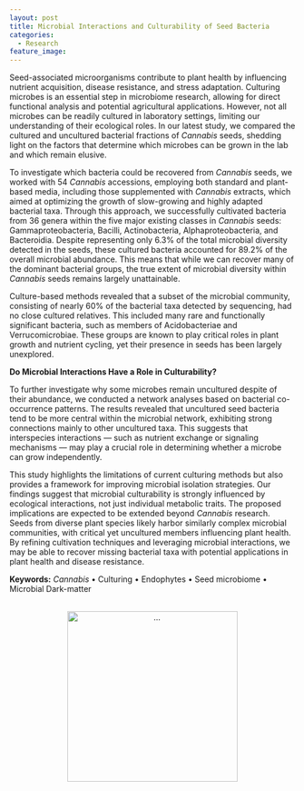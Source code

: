 ```yaml
---
layout: post
title: Microbial Interactions and Culturability of Seed Bacteria
categories:
  - Research
feature_image:
---
```


Seed-associated microorganisms contribute to plant health by influencing nutrient acquisition, disease resistance, and stress adaptation. Culturing microbes is an essential step in microbiome research, allowing for direct functional analysis and potential agricultural applications. However, not all microbes can be readily cultured in laboratory settings, limiting our understanding of their ecological roles. In our latest study, we compared the cultured and uncultured bacterial fractions of _Cannabis_ seeds, shedding light on the factors that determine which microbes can be grown in the lab and which remain elusive. 

To investigate which bacteria could be recovered from _Cannabis_ seeds, we worked with 54 _Cannabis_ accessions, employing both standard and plant-based media, including those supplemented with _Cannabis_ extracts, which aimed at optimizing the growth of slow-growing and highly adapted bacterial taxa. Through this approach, we successfully cultivated bacteria from 36 genera within the five major existing classes in _Cannabis_ seeds: Gammaproteobacteria, Bacilli, Actinobacteria, Alphaproteobacteria, and Bacteroidia. Despite representing only 6.3% of the total microbial diversity detected in the seeds, these cultured bacteria accounted for 89.2% of the overall microbial abundance. This means that while we can recover many of the dominant bacterial groups, the true extent of microbial diversity within _Cannabis_ seeds remains largely unattainable.

Culture-based methods revealed that a subset of the microbial community, consisting of nearly 60% of the bacterial taxa detected by sequencing, had no close cultured relatives. This included many rare and functionally significant bacteria, such as members of Acidobacteriae and Verrucomicrobiae. These groups are known to play critical roles in plant growth and nutrient cycling, yet their presence in seeds has been largely unexplored.

**Do Microbial Interactions Have a Role in Culturability?**

To further investigate why some microbes remain uncultured despite of their abundance, we conducted a network analyses based on bacterial co-occurrence patterns. The results revealed that uncultured seed bacteria tend to be more central within the microbial network, exhibiting strong connections mainly to other uncultured taxa. This suggests that interspecies interactions — such as nutrient exchange or signaling mechanisms — may play a crucial role in determining whether a microbe can grow independently.

This study highlights the limitations of current culturing methods but also provides a framework for improving microbial isolation strategies. Our findings suggest that microbial culturability is strongly influenced by ecological interactions, not just individual metabolic traits. The proposed implications are expected to be extended beyond _Cannabis_ research. Seeds from diverse plant species likely harbor similarly complex microbial communities, with critical yet uncultured members influencing plant health. By refining cultivation techniques and leveraging microbial interactions, we may be able to recover missing bacterial taxa with potential applications in plant health and disease resistance.

**Keywords:** *Cannabis* • Culturing • Endophytes • Seed microbiome • Microbial Dark-matter

<br>
<center><img src="{{ site.baseurl }}/assets/seeds.png" class="img-thumbnail" width="300" height=auto alt="..."></center>

<!-- Defining the Hidden Bacterial Fraction of Cannabis Seeds -->

<!-- Supported by research at the Institute of Environmental Biotechnology at TU Graz, I am investigating the distinction between cultured and uncultured bacterial fractions in Cannabis sativa seeds. While metagenomic approaches have expanded our understanding of microbial diversity, many seed-associated bacteria remain uncultured, limiting our ability to assess their ecological roles and potential agricultural applications. My work aims to identify which bacterial taxa can be recovered through culturing from Cannabis seeds and uncovering the factors that influence microbial culturability.

Seeds serve as microbial reservoirs, transmitting beneficial bacteria across plant generations. These microbes contribute to plant health by promoting growth, enhancing nutrient uptake, and providing protection against pathogens. However, selective breeding and modern agricultural practices may have altered the composition of seed microbiomes, leading to the loss of key microbial partners. By analyzing bacterial communities from 54 Cannabis genotypes, I investigated the phylogenetic diversity, abundance, and network interactions of both cultured and uncultured seed endophytes.

My findings reveal that while culture-based methods successfully recovered bacteria from five major classes — Gammaproteobacteria, Bacilli, Actinobacteria, Alphaproteobacteria, and Bacteroidia — this fraction represented only 6.3% of the total microbiota. Despite this low diversity, cultured taxa accounted for 89.2% of the microbial abundance, indicating that dominant bacterial groups are more readily culturable, while rare and phylogenetically distinct taxa remain elusive. Among these uncultured groups were Acidobacteriae and Verrucomicrobiae, both associated with plant growth-promoting traits but absent from cultivated isolates.

To understand why certain microbes resist cultivation, I conducted network analyses of microbial interactions. These revealed that uncultured taxa were more central within the seed microbiome, forming highly connected hubs with other uncultured bacteria. This suggests that microbial dependencies—such as nutrient exchange, signaling molecules, or symbiotic relationships—may play a crucial role in culturability. If these microbes rely on interactions with other species for survival, standard isolation techniques may be insufficient to recover them.

By refining cultivation strategies we can work toward recovering ecologically significant bacteria with potential applications in agriculture. This research not only highlights the limitations of current culturing methods but also provides a framework for future microbiome-informed breeding strategies and plant health management. Understanding the interplay between cultured and uncultured bacteria will be key to unlocking the full potential of seed-associated microbes, with implications for both sustainable Cannabis cultivation and broader agricultural systems. -->
